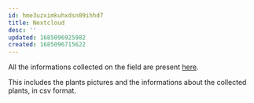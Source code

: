 ```yaml
---
id: hme3uzximkuhxdsn09ihhd7
title: Nextcloud
desc: ''
updated: 1685096925982
created: 1685096715622
---
```

All the informations collected on the field are present [here](http://83.77.116.250:8888/index.php/s/rnWmsJNTjCi9aWc).

This includes the plants pictures and the informations about the collected plants, in csv format.
